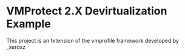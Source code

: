 # VMProtect 2.X  Devirtualization Example

This project is an txtension of the vmprofile framework developed by _xeroxz  



